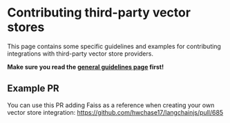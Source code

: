 # Contributing third-party vector stores

This page contains some specific guidelines and examples for contributing integrations with third-party vector store providers.

**Make sure you read the [general guidelines page](https://github.com/hwchase17/langchainjs/blob/main/.github/contributing/INTEGRATIONS.md) first!**

## Example PR

You can use this PR adding Faiss as a reference when creating your own vector store integration: https://github.com/hwchase17/langchainjs/pull/685
